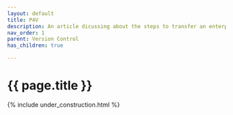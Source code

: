 ```yaml
---
layout: default
title: P4V
description: An article dicussing about the steps to transfer an enterprise account's repositories to personal repositories on github.
nav_order: 1
parent: Version Control
has_children: true

---
```


{{ page.title }}
======================

{% include under_construction.html %}

<br>

<br>